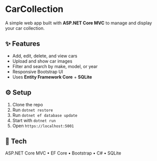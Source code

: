 # CarCollection

A simple web app built with **ASP.NET Core MVC** to manage and display your car collection.

## ✨ Features
- Add, edit, delete, and view cars  
- Upload and show car images  
- Filter and search by make, model, or year  
- Responsive Bootstrap UI  
- Uses **Entity Framework Core** + **SQLite**

## ⚙️ Setup
1. Clone the repo  
2. Run `dotnet restore`  
3. Run `dotnet ef database update`  
4. Start with `dotnet run`  
5. Open `https://localhost:5001`

## 🧰 Tech
ASP.NET Core MVC • EF Core • Bootstrap • C# • SQLite
